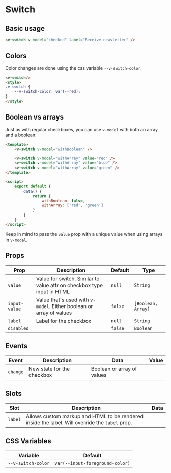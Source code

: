 # Switch

## Basic usage

```html
<v-switch v-model="checked" label="Receive newsletter" />
```

## Colors

Color changes are done using the css variable `--v-switch-color`.

```html
<v-switch/>
<style>
.v-switch {
    --v-switch-color: var(--red);
}
</style>
```

## Boolean vs arrays

Just as with regular checkboxes, you can use `v-model` with both an array and a boolean:


```html
<template>
	<v-switch v-model="withBoolean" />

	<v-switch v-model="withArray" value="red" />
	<v-switch v-model="withArray" value="blue" />
	<v-switch v-model="withArray" value="green" />
</template>

<script>
	export default {
		data() {
			return {
				withBoolean: false,
				withArray: ['red', 'green']
			}
		}
	}
</script>
```

Keep in mind to pass the `value` prop with a unique value when using arrays in `v-model`.

## Props
| Prop          | Description                                                            | Default | Type               |
|---------------|------------------------------------------------------------------------|---------|--------------------|
| `value`       | Value for switch. Similar to value attr on checkbox type input in HTML | `null`  | `String`           |
| `input-value` | Value that's used with `v-model`. Either boolean or array of values    | `false` | `[Boolean, Array]` |
| `label`       | Label for the checkbox                                                 | `null`  | `String`           |
| `disabled`    |                                                                        | `false` | `Boolean`          |

## Events
| Event    | Description                | Data                       | Value |
|----------|----------------------------|----------------------------|-------|
| `change` | New state for the checkbox | Boolean or array of values |       |

## Slots
| Slot    | Description                                                                                    | Data |
|---------|------------------------------------------------------------------------------------------------|------|
| `label` | Allows custom markup and HTML to be rendered inside the label. Will override the `label` prop. |      |

## CSS Variables
| Variable           | Default                         |
|--------------------|---------------------------------|
| `--v-switch-color` | `var(--input-foreground-color)` |
